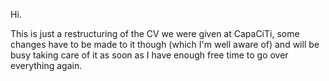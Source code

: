 Hi.

This is just a restructuring of the CV we were given at CapaCiTi, some changes have to be made to it though (which I'm well aware of) and will be busy taking care of it as soon as I have enough free time to go over everything again.
